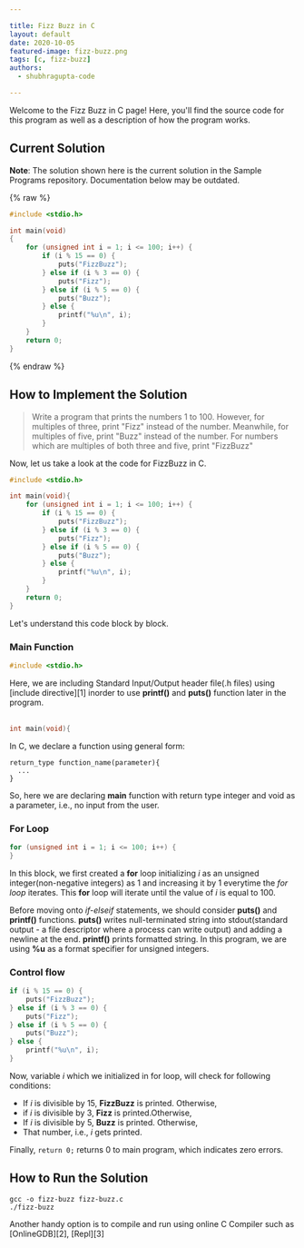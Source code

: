 ```yaml
---

title: Fizz Buzz in C
layout: default
date: 2020-10-05
featured-image: fizz-buzz.png
tags: [c, fizz-buzz]
authors:
  - shubhragupta-code

---
```


Welcome to the Fizz Buzz in C page! Here, you'll find the source code for this program as well as a description of how the program works.

## Current Solution

**Note**: The solution shown here is the current solution in the Sample Programs repository. Documentation below may be outdated.

{% raw %}

```c
#include <stdio.h>

int main(void)
{
    for (unsigned int i = 1; i <= 100; i++) {
        if (i % 15 == 0) {
            puts("FizzBuzz");
        } else if (i % 3 == 0) {
            puts("Fizz");
        } else if (i % 5 == 0) {
            puts("Buzz");
        } else {
            printf("%u\n", i);
        }
    }
    return 0;
}
```

{% endraw %}

## How to Implement the Solution

> Write a program that prints the numbers 1 to 100. However, for multiples of three,
> print "Fizz" instead of the number. Meanwhile, for multiples of five, print "Buzz"
> instead of the number. For numbers which are multiples of both three and five,
> print "FizzBuzz"

Now, let us take a look at the code for FizzBuzz in C.

```c
#include <stdio.h>

int main(void){
    for (unsigned int i = 1; i <= 100; i++) {
        if (i % 15 == 0) {
            puts("FizzBuzz");
        } else if (i % 3 == 0) {
            puts("Fizz");
        } else if (i % 5 == 0) {
            puts("Buzz");
        } else {
            printf("%u\n", i);
        }
    }
    return 0;
}
```
Let's understand this code block by block.

### Main Function
```c
#include <stdio.h>
```
Here, we are including Standard Input/Output header file(.h files) using [include directive][1] inorder to use **printf()** and **puts()** function later in the program.&nbsp;  
&nbsp;
```c
int main(void){
```
In C, we declare a function using general form:
```
return_type function_name(parameter){
  ...
}
```
So, here we are declaring **main** function with return type integer and void as a parameter, i.e., no input from the user.

### For Loop
```c
for (unsigned int i = 1; i <= 100; i++) {
}
```
In this block, we first created a **for** loop initializing *i* as an unsigned integer(non-negative integers) as 1 and increasing it by 1 everytime the *for loop* iterates. This **for** loop will iterate until the value of *i* is equal to 100.

Before moving onto *if-elseif* statements, we should consider **puts()** and **printf()** functions. **puts()** writes null-terminated string into stdout(standard output - a file descriptor where a process can write output) and adding a newline at the end. **printf()** prints formatted string. In this program, we are using **%u** as a format specifier for unsigned integers.

### Control flow
```c
if (i % 15 == 0) {
    puts("FizzBuzz");
} else if (i % 3 == 0) {
    puts("Fizz");
} else if (i % 5 == 0) {
    puts("Buzz");
} else {
    printf("%u\n", i);
}
```
Now, variable *i* which we initialized in for loop, will check for following conditions:
- If *i* is divisible by 15, **FizzBuzz** is printed. Otherwise,
- if *i* is divisible by 3, **Fizz** is printed.Otherwise,
- If *i* is divisible by 5, **Buzz** is printed. Otherwise,
- That number, i.e., *i* gets printed.

Finally, ```return 0;``` returns 0 to main program, which indicates zero errors.


## How to Run the Solution

```console
gcc -o fizz-buzz fizz-buzz.c
./fizz-buzz
```
Another handy option is to compile and run using online C Compiler such as [OnlineGDB][2], [Repl][3]
